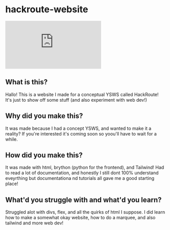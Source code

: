 # hackroute-website

![](https://bin.phthallo.com/clLUOC.md)

## What is this?

Hallo! This is a website I made for a conceptual YSWS called HackRoute! It's just to show off some stuff (and also experiment with web dev!)

## Why did you make this?

It was made because I had a concept YSWS, and wanted to make it a reality? If you're interested it's coming soon so yoou'll have to wait for a while.

## How did you make this?

It was made with html, brython (python for the frontend), and Tailwind! Had to read a lot of documentation, and honestly I still dont 100% understand eveyrthing but documentationa nd tutorials all gave me a good starting place!

## What'd you struggle with and what'd you learn?

Struggled alot with divs, flex, and all the quirks of html I suppose. I did learn how to make a somewhat okay website, how to do a marquee, and also tailwind and more web dev!




